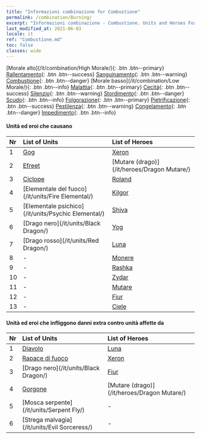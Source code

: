 ```yaml
---
title: "Informazioni combinazione for Combustione"
permalink: /combination/Burning/
excerpt: "Informazioni combinazione - Combustione. Units and Heroes Formation."
last_modified_at: 2021-06-03
locale: it
ref: "Combustione.md"
toc: false
classes: wide
---
```


  [Morale alto](/it/combination/High Morale/){: .btn .btn--primary} [Rallentamento](/it/combination/Slow/){: .btn .btn--success} [Sanguinamento](/it/combination/Bleeding/){: .btn .btn--warning} [Combustione](/it/combination/Burning/){: .btn .btn--danger} [Morale basso](/it/combination/Low Morale/){: .btn .btn--info} [Malattia](/it/combination/Disease/){: .btn .btn--primary} [Cecità](/it/combination/Blind/){: .btn .btn--success} [Silenzio](/it/combination/Silence/){: .btn .btn--warning} [Stordimento](/it/combination/Stun/){: .btn .btn--danger} [Scudo](/it/combination/Shield/){: .btn .btn--info} [Folgorazione](/it/combination/Static/){: .btn .btn--primary} [Pietrificazione](/it/combination/Petrify/){: .btn .btn--success} [Pestilenza](/it/combination/Plague/){: .btn .btn--warning} [Congelamento](/it/combination/Freeze/){: .btn .btn--danger} [Impedimento](/it/combination/Deterrence/){: .btn .btn--info} 


#### Unità ed eroi che causano <Combustione>

  | Nr |  List of Units  | List of Heroes | 
  |:---|:----------------|:---------------| 
  | 1 | [Gog](/it/units/Gog/) | [Xeron](/it/heroes/Xeron/) |
  | 2 | [Efreet](/it/units/Efreeti/) | [Mutare (drago)](/it/heroes/Dragon Mutare/) |
  | 3 | [Ciclope](/it/units/Cyclops/) | [Roland](/it/heroes/Roland/) |
  | 4 | [Elementale del fuoco](/it/units/Fire Elemental/) | [Kilgor](/it/heroes/Kilgor/) |
  | 5 | [Elementale psichico](/it/units/Psychic Elemental/) | [Shiva](/it/heroes/Shiva/) |
  | 6 | [Drago nero](/it/units/Black Dragon/) | [Yog](/it/heroes/Yog/) |
  | 7 | [Drago rosso](/it/units/Red Dragon/) | [Luna](/it/heroes/Luna/) |
  | 8 | - | [Monere](/it/heroes/Monere/) |
  | 9 | - | [Rashka](/it/heroes/Rashka/) |
  | 10 | - | [Zydar](/it/heroes/Zydar/) |
  | 11 | - | [Mutare](/it/heroes/Mutare/) |
  | 12 | - | [Fiur](/it/heroes/Fiur/) |
  | 13 | - | [Ciele](/it/heroes/Ciele/) |


#### Unità ed eroi che infliggono danni extra contro unità affette da <Combustione>

  | Nr |  List of Units  | List of Heroes | 
  |:---|:----------------|:---------------| 
  | 1 | [Diavolo](/it/units/Devil/) | [Luna](/it/heroes/Luna/) |
  | 2 | [Rapace di fuoco](/it/units/Firebird/) | [Xeron](/it/heroes/Xeron/) |
  | 3 | [Drago nero](/it/units/Black Dragon/) | [Fiur](/it/heroes/Fiur/) |
  | 4 | [Gorgone](/it/units/Gorgon/) | [Mutare (drago)](/it/heroes/Dragon Mutare/) |
  | 5 | [Mosca serpente](/it/units/Serpent Fly/) | - |
  | 6 | [Strega malvagia](/it/units/Evil Sorceress/) | - |
